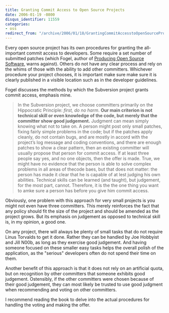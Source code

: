 ```yaml
---
title: Granting Commit Access to Open Source Projects
date: 2006-01-19 -0800
disqus_identifier: 11559
categories:
- oss
redirect_from: "/archive/2006/01/18/GrantingCommitAccesstoOpenSourceProjects.aspx/"
---
```


Every open source project has its own procedures for granting the
all-important commit access to developers. Some require a set number of
submitted patches (which Fogel, author of [Producing Open Source
Software](https://haacked.com/archive/2006/01/16/RunningAnOpenSourceProject.aspx "Previous Blog Post About This Book"),
warns against). Others do not have any clear process and rely on the
whims of those with the ability to add other committers. Whichever
procedure your project chooses, it is important make sure make sure it
is clearly published in a visible location such as in the developer
guidelines.

Fogel discusses the methods by which the Subversion project grants
commit access, emphasis mine.

> In the Subversion project, we choose committers primarily on the
> Hippocratic Principle: *first, do no harm*. **Our main criterion is
> not technical skill or even knowledge of the code, but merely that the
> committer show good judgement.** Judgment can mean simply knowing what
> not to take on. A person might post only small patches, fixing fairly
> simple problems in the code; but if the patches apply cleanly, do not
> contain bugs, and are mostly in accord with the project’s log message
> and coding conventions, and there are enough patches to show a clear
> pattern, then an existing committer will usually propose that person
> for commit access. If at least three people say yes, and no one
> objects, then the offer is made. True, we might have no evidence that
> the person is able to solve complex problems in all areas of thecode
> baes, but that does not matter: the person has made it clear that he
> is capable of at lest judging his own abilities. Technical skills can
> be learned (and taught), but judgement, for the most part, cannot.
> Therefore, it is the the one thing you want to amke sure a person has
> before you give him commit access.

Obviously, one problem with this approach for very small projects is you
might not even have three committers. This merely reinforces the fact
that any policy should fit the size of the project and should be amended
as the project grows. But its emphasis on judgement as opposed to
technical skill is, in my opinion, a good one.

On any project, there will always be plenty of small tasks that do not
require Linus Torvalds to get it done. Rather they can be handled by Joe
Hobbyist and Jill N00b, as long as they exercise good judgement. And
having someone focused on these smaller easy tasks helps the overall
polish of the application, as the "serious" developers often do not
spend their time on them.

Another benefit of this approach is that it does not rely on an
artificial quota, but on recognition by other committers that someone
exhibits good judgement. Ostensibly, if the other committers were chosen
because of their good judgement, they can most likely be trusted to use
good judgment when recommending and voting on other committers.

I recommend reading the book to delve into the actual procedures for
handling the voting and making the offer.


